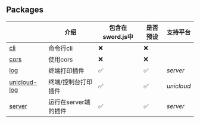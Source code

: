 ## Packages

|  | 介绍 | 包含在sword.js中 | 是否预设 | 支持平台
| ------- | ----------- | -------------------- | ------------------ | ------------------ |
| [cli](./cli) | 命令行cli | ❌ | ❌ |
| [cors](./cors) | 使用cors | ❌ | ❌
| [log](./log) | 终端打印插件 | ✅ | ✅ | *server*
| [unicloud-log](./unicloud-log) | 终端/控制台打印插件 | ✅ | ✅ | *unicloud*
| [server](./server) | 运行在server端的插件 | ✅ | ✅ | *server*

